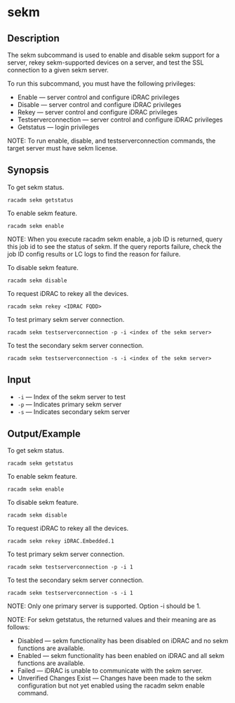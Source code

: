 # sekm

## Description

The sekm subcommand is used to enable and disable sekm support for a server, rekey sekm-supported devices on a server, and test the SSL connection to a given sekm server.

To run this subcommand, you must have the following privileges:

- Enable — server control and configure iDRAC privileges
- Disable — server control and configure iDRAC privileges
- Rekey — server control and configure iDRAC privileges
- Testserverconnection — server control and configure iDRAC privileges
- Getstatus — login privileges

NOTE: To run enable, disable, and testserverconnection commands, the target server must have sekm license.

## Synopsis

To get sekm status.

```
racadm sekm getstatus
```

To enable sekm feature.

```
racadm sekm enable
```

NOTE: When you execute racadm sekm enable, a job ID is returned, query this job id to see the status of sekm. If the query reports failure, check the job ID config results or LC logs to find the reason for failure.

To disable sekm feature.

```
racadm sekm disable
```

To request iDRAC to rekey all the devices.

```
racadm sekm rekey <IDRAC FQDD>
```

To test primary sekm server connection.

```
racadm sekm testserverconnection -p -i <index of the sekm server>
```

To test the secondary sekm server connection.

```
racadm sekm testserverconnection -s -i <index of the sekm server>
```

## Input

- `-i` — Index of the sekm server to test
- `-p` — Indicates primary sekm server
- `-s` — Indicates secondary sekm server

## Output/Example

To get sekm status.

```
racadm sekm getstatus
```

To enable sekm feature.

```
racadm sekm enable
```

To disable sekm feature.

```
racadm sekm disable
```

To request iDRAC to rekey all the devices.

```
racadm sekm rekey iDRAC.Embedded.1
```

To test primary sekm server connection.

```
racadm sekm testserverconnection -p -i 1
```

To test the secondary sekm server connection.

```
racadm sekm testserverconnection -s -i 1
```

NOTE: Only one primary server is supported. Option -i should be 1.

NOTE: For sekm getstatus, the returned values and their meaning are as follows:

- Disabled — sekm functionality has been disabled on iDRAC and no sekm functions are available.
- Enabled — sekm functionality has been enabled on iDRAC and all sekm functions are available.
- Failed — iDRAC is unable to communicate with the sekm server.
- Unverified Changes Exist — Changes have been made to the sekm configuration but not yet enabled using the racadm sekm enable command.